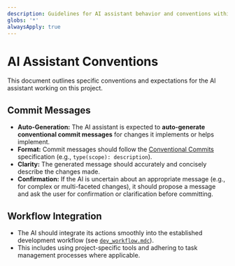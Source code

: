 ```yaml
---
description: Guidelines for AI assistant behavior and conventions within the project.
globs: '*'
alwaysApply: true
---
```


# AI Assistant Conventions

This document outlines specific conventions and expectations for the AI assistant working on this project.

## Commit Messages

-   **Auto-Generation:** The AI assistant is expected to **auto-generate conventional commit messages** for changes it implements or helps implement.
-   **Format:** Commit messages should follow the [Conventional Commits](https://www.conventionalcommits.org/en/v1.0.0/) specification (e.g., `type(scope): description`).
-   **Clarity:** The generated message should accurately and concisely describe the changes made.
-   **Confirmation:** If the AI is uncertain about an appropriate message (e.g., for complex or multi-faceted changes), it should propose a message and ask the user for confirmation or clarification before committing.

## Workflow Integration

-   The AI should integrate its actions smoothly into the established development workflow (see [`dev_workflow.mdc`](mdc:.cursor/rules/dev_workflow.md)).
-   This includes using project-specific tools and adhering to task management processes where applicable. 